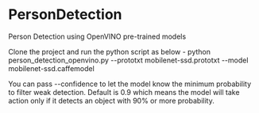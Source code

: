 # PersonDetection
Person Detection using OpenVINO pre-trained models

Clone the project and run the python script as below - 
python person_detection_openvino.py --prototxt mobilenet-ssd.prototxt --model mobilenet-ssd.caffemodel

You can pass --confidence to let the model know the minimum probability to filter weak detection. 
Default is 0.9 which means the model will take action only if it detects an object with 90% or more probability.

